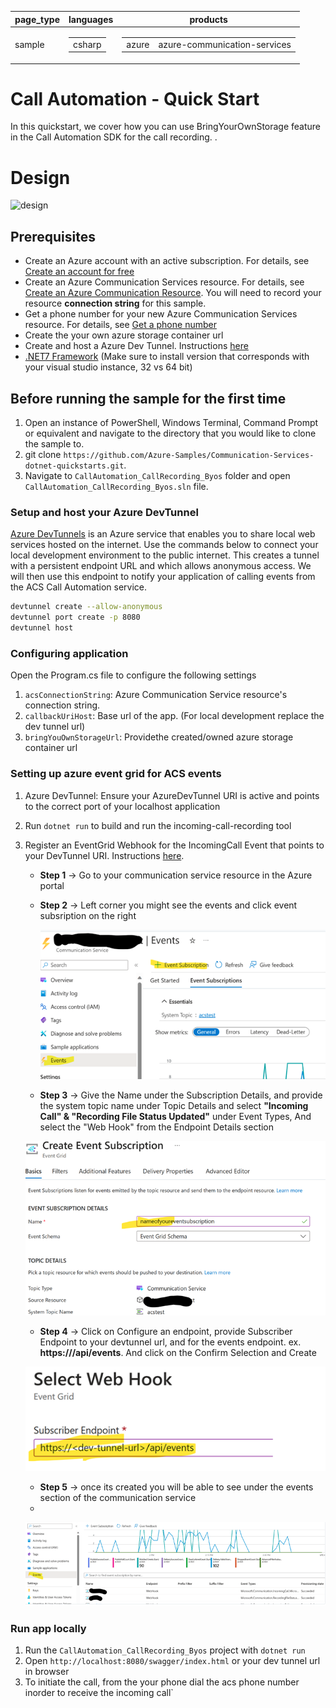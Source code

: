 ﻿|page_type|languages|products
|---|---|---|
|sample|<table><tr><td>csharp</tr></td></table>|<table><tr><td>azure</td><td>azure-communication-services</td></tr></table>|

# Call Automation - Quick Start

In this quickstart, we cover how you can use BringYourOwnStorage feature in the Call Automation SDK for the call recording. .

# Design

![design](./data/OutboundCallDesign.png)

## Prerequisites

- Create an Azure account with an active subscription. For details, see [Create an account for free](https://azure.microsoft.com/free/)
- Create an Azure Communication Services resource. For details, see [Create an Azure Communication Resource](https://docs.microsoft.com/azure/communication-services/quickstarts/create-communication-resource). You will need to record your resource **connection string** for this sample.
- Get a phone number for your new Azure Communication Services resource. For details, see [Get a phone number](https://learn.microsoft.com/en-us/azure/communication-services/quickstarts/telephony/get-phone-number?tabs=windows&pivots=programming-language-csharp)
- Create the your own azure storage container url
- Create and host a Azure Dev Tunnel. Instructions [here](https://learn.microsoft.com/en-us/azure/developer/dev-tunnels/get-started)
- [.NET7 Framework](https://dotnet.microsoft.com/en-us/download/dotnet/7.0) (Make sure to install version that corresponds with your visual studio instance, 32 vs 64 bit)

## Before running the sample for the first time

1. Open an instance of PowerShell, Windows Terminal, Command Prompt or equivalent and navigate to the directory that you would like to clone the sample to.
2. git clone `https://github.com/Azure-Samples/Communication-Services-dotnet-quickstarts.git`.
3. Navigate to `CallAutomation_CallRecording_Byos` folder and open `CallAutomation_CallRecording_Byos.sln` file.

### Setup and host your Azure DevTunnel

[Azure DevTunnels](https://learn.microsoft.com/en-us/azure/developer/dev-tunnels/overview) is an Azure service that enables you to share local web services hosted on the internet. Use the commands below to connect your local development environment to the public internet. This creates a tunnel with a persistent endpoint URL and which allows anonymous access. We will then use this endpoint to notify your application of calling events from the ACS Call Automation service.

```bash
devtunnel create --allow-anonymous
devtunnel port create -p 8080
devtunnel host
```
### Configuring application

Open the Program.cs file to configure the following settings

1. `acsConnectionString`: Azure Communication Service resource's connection string.
2. `callbackUriHost`: Base url of the app. (For local development replace the dev tunnel url)
3. `bringYouOwnStorageUrl`: Providethe created/owned azure storage container url

### Setting up azure event grid for ACS  events

1. Azure DevTunnel: Ensure your AzureDevTunnel URI is active and points to the correct port of your localhost application
2. Run `dotnet run` to build and run the incoming-call-recording tool
3. Register an EventGrid Webhook for the IncomingCall Event that points to your DevTunnel URI. Instructions [here](https://learn.microsoft.com/en-us/azure/communication-services/concepts/call-automation/incoming-call-notification).
   
   - **Step 1** -> Go to your communication service resource in the Azure portal
   - **Step 2** -> Left corner you might see the events and click event subsription on the right
     
     ![CS_EventCreation](data/step1.png)

   - **Step 3** -> Give the Name under the Subscription Details, and provide the system topic name under Topic Details and select **"Incoming Call" & "Recording File Status Updated"** under Event Types, And select the "Web Hook" from the Endpoint Details section
     
   ![CS_EventCreation](data/step2.png)

   - **Step 4** -> Click on Configure an endpoint, provide Subscriber Endpoint to your devtunnel url, and for the events endpoint. ex. **https://<devtunnelurl>/api/events**. And click on the Confirm Selection and Create
     
    ![CS_EventCreation](data/step3.png)

   - **Step 5** -> once its created you will be able to see under the events section of the communication service
   - 
    ![CS_EventCreation](data/step4.png)


### Run app locally

1. Run the `CallAutomation_CallRecording_Byos` project with `dotnet run`
2. Open `http://localhost:8080/swagger/index.html` or your dev tunnel url in browser
3. To initiate the call, from the your phone dial the acs phone number inorder to receive the incoming call`
